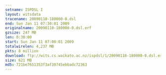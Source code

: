 ```yaml
---
setname: ISPDSL I
layout: witsdata
tracename: 20090110-180000-0.dsl
end: Sun Jan 11 07:30:01 2009
originalname: 20090110-180000-0.dsl.erf
gzsize: 247 MB
len: 0:30:00
start: Sun Jan 11 07:00:01 2009
totalwirelen: 4,237 MB
pkts: 8 million
download: ftp://wits.cs.waikato.ac.nz/ispdsl/1/20090110-180000-0.dsl.erf.gz
size: 621 MB
md5: 721be7651353f3af30745ebbadc72363
---
```

